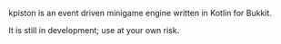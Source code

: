 kpiston is an event driven minigame engine written in Kotlin for Bukkit.

It is still in development; use at your own risk.